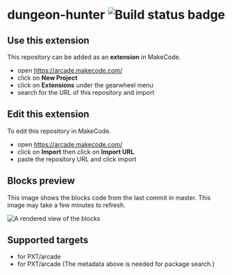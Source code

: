 # dungeon-hunter ![Build status badge](https://github.com/iamspoopy/dungeon-hunter/workflows/MakeCode/badge.svg)



## Use this extension

This repository can be added as an **extension** in MakeCode.

* open https://arcade.makecode.com/
* click on **New Project**
* click on **Extensions** under the gearwheel menu
* search for the URL of this repository and import

## Edit this extension

To edit this repository in MakeCode.

* open https://arcade.makecode.com/
* click on **Import** then click on **Import URL**
* paste the repository URL and click import

## Blocks preview

This image shows the blocks code from the last commit in master.
This image may take a few minutes to refresh.

![A rendered view of the blocks](https://github.com/iamspoopy/dungeon-hunter/raw/master/.makecode/blocks.png)

## Supported targets

* for PXT/arcade
* for PXT/arcade
(The metadata above is needed for package search.)

